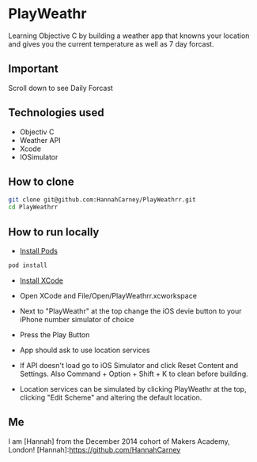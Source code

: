 # PlayWeathr
Learning Objective C by building a weather app that knowns your location and gives you the current temperature as well as 7 day forcast. 

## Important

Scroll down to see Daily Forcast

Technologies used
----------
* Objectiv C
* Weather API
* Xcode
* IOSimulator

How to clone
----
```sh
git clone git@github.com:HannahCarney/PlayWeathrr.git
cd PlayWeathrr
```
How to run locally
----

* [Install Pods](https://cocoapods.org/)

```sh
pod install
```
* [Install XCode](https://developer.apple.com/xcode/downloads/)

* Open XCode and File/Open/PlayWeathrr.xcworkspace

* Next to "PlayWeathr" at the top change the iOS devie button to your iPhone number simulator of choice

* Press the Play Button

* App should ask to use location services

* If API doesn't load go to iOS Simulator and click Reset Content and Settings. Also Command + Option + Shift + K to clean before building.

* Location services can be simulated by clicking PlayWeathr at the top, clicking "Edit Scheme" and altering the default location.

Me
----
I am [Hannah] from the December 2014 cohort of Makers Academy, London!
[Hannah]:https://github.com/HannahCarney
